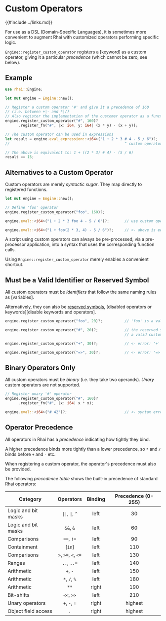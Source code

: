Custom Operators
================

{{#include ../links.md}}

For use as a DSL (Domain-Specific Languages), it is sometimes more convenient to augment Rhai with
customized operators performing specific logic.

`Engine::register_custom_operator` registers a [keyword] as a custom operator, giving it a particular
_precedence_ (which cannot be zero, see below).


Example
-------

```rust
use rhai::Engine;

let mut engine = Engine::new();

// Register a custom operator '#' and give it a precedence of 160
// (i.e. between +|- and *|/)
// Also register the implementation of the customer operator as a function
engine.register_custom_operator("#", 160)?
      .register_fn("#", |x: i64, y: i64| (x * y) - (x + y));

// The custom operator can be used in expressions
let result = engine.eval_expression::<i64>("1 + 2 * 3 # 4 - 5 / 6")?;
//                                                    ^ custom operator

// The above is equivalent to: 1 + ((2 * 3) # 4) - (5 / 6)
result == 15;
```


Alternatives to a Custom Operator
---------------------------------

Custom operators are merely _syntactic sugar_.  They map directly to registered functions.

```rust
let mut engine = Engine::new();

// Define 'foo' operator
engine.register_custom_operator("foo", 160)?;

engine.eval::<i64>("1 + 2 * 3 foo 4 - 5 / 6")?;       // use custom operator

engine.eval::<i64>("1 + foo(2 * 3, 4) - 5 / 6")?;     // <- above is equivalent to this
```

A script using custom operators can always be pre-processed, via a pre-processor application,
into a syntax that uses the corresponding function calls.

Using `Engine::register_custom_operator` merely enables a convenient shortcut.


Must be a Valid Identifier or Reserved Symbol
---------------------------------------------

All custom operators must be _identifiers_ that follow the same naming rules as [variables].

Alternatively, they can also be [reserved symbols]({{rootUrl}}/appendix/operators.md#symbols),
[disabled operators or keywords][disable keywords and operators].

```rust
engine.register_custom_operator("foo", 20)?;          // 'foo' is a valid custom operator

engine.register_custom_operator("#", 20)?;            // the reserved symbol '#' is also
                                                      // a valid custom operator

engine.register_custom_operator("+", 30)?;            // <- error: '+' is an active operator

engine.register_custom_operator("=>", 30)?;           // <- error: '=>' is an active symbol
```


Binary Operators Only
---------------------

All custom operators must be _binary_ (i.e. they take two operands).
_Unary_ custom operators are not supported.

```rust
// Register unary '#' operator
engine.register_custom_operator("#", 160)?
      .register_fn("#", |x: i64| x * x);

engine.eval::<i64>("# 42")?;                          // <- syntax error
```


Operator Precedence
-------------------

All operators in Rhai has a _precedence_ indicating how tightly they bind.

A higher precedence binds more tightly than a lower precedence, so `*` and `/` binds before `+` and `-` etc.

When registering a custom operator, the operator's precedence must also be provided.

The following _precedence table_ shows the built-in precedence of standard Rhai operators:

| Category            |                Operators                 | Binding | Precedence (0-255) |
| ------------------- | :--------------------------------------: | :-----: | :----------------: |
| Logic and bit masks | <code>\|\|</code>,  <code>\|</code>, `^` |  left   |         30         |
| Logic and bit masks |                `&&`, `&`                 |  left   |         60         |
| Comparisons         |                `==`, `!=`                |  left   |         90         |
| Containment         |                  [`in`]                  |  left   |        110         |
| Comparisons         |           `>`, `>=`, `<`, `<=`           |  left   |        130         |
| Ranges              |               `..`, `..=`                |  left   |        140         |
| Arithmetic          |                 `+`, `-`                 |  left   |        150         |
| Arithmetic          |              `*`, `/`, `%`               |  left   |        180         |
| Arithmetic          |                   `**`                   |  right  |        190         |
| Bit-shifts          |                `<<`, `>>`                |  left   |        210         |
| Unary operators     |              `+`, `-`, `!`               |  right  |      highest       |
| Object field access |                   `.`                    |  right  |      highest       |
